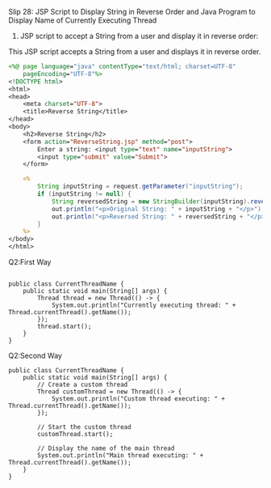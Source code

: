Slip 28: JSP Script to Display String in Reverse Order and Java Program to Display Name of Currently Executing Thread

1. JSP script to accept a String from a user and display it in reverse order:

This JSP script accepts a String from a user and displays it in reverse order.

```jsp
<%@ page language="java" contentType="text/html; charset=UTF-8"
    pageEncoding="UTF-8"%>
<!DOCTYPE html>
<html>
<head>
    <meta charset="UTF-8">
    <title>Reverse String</title>
</head>
<body>
    <h2>Reverse String</h2>
    <form action="ReverseString.jsp" method="post">
        Enter a string: <input type="text" name="inputString">
        <input type="submit" value="Submit">
    </form>

    <%
        String inputString = request.getParameter("inputString");
        if (inputString != null) {
            String reversedString = new StringBuilder(inputString).reverse().toString();
            out.println("<p>Original String: " + inputString + "</p>");
            out.println("<p>Reversed String: " + reversedString + "</p>");
        }
    %>
</body>
</html>

```
Q2:First Way
```

public class CurrentThreadName {
    public static void main(String[] args) {
        Thread thread = new Thread(() -> {
            System.out.println("Currently executing thread: " + Thread.currentThread().getName());
        });
        thread.start();
    }
}

```
Q2:Second Way

```
public class CurrentThreadName {
    public static void main(String[] args) {
        // Create a custom thread
        Thread customThread = new Thread(() -> {
            System.out.println("Custom thread executing: " + Thread.currentThread().getName());
        });

        // Start the custom thread
        customThread.start();

        // Display the name of the main thread
        System.out.println("Main thread executing: " + Thread.currentThread().getName());
    }
}

```
